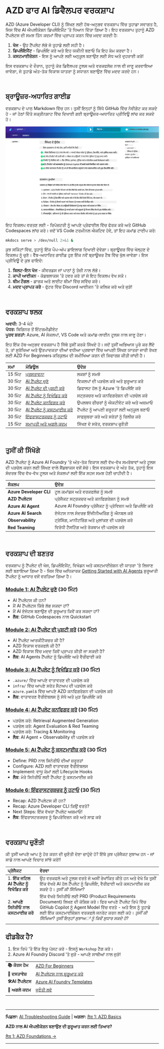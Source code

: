 <!--
CO_OP_TRANSLATOR_METADATA:
{
  "original_hash": "9cc966416ab431c38b2ab863884b196c",
  "translation_date": "2025-09-24T14:33:11+00:00",
  "source_file": "workshop/README.md",
  "language_code": "pa"
}
-->
# AZD ਫਾਰ AI ਡਿਵੈਲਪਰ ਵਰਕਸ਼ਾਪ

AZD (Azure Developer CLI) ਨੂੰ ਸਿੱਖਣ ਲਈ ਹੱਥ-ਅਨੁਭਵ ਵਰਕਸ਼ਾਪ ਵਿੱਚ ਤੁਹਾਡਾ ਸਵਾਗਤ ਹੈ, ਜਿਸ ਵਿੱਚ AI ਐਪਲੀਕੇਸ਼ਨ ਡਿਪਲੌਇਮੈਂਟ 'ਤੇ ਧਿਆਨ ਦਿੱਤਾ ਗਿਆ ਹੈ। ਇਹ ਵਰਕਸ਼ਾਪ ਤੁਹਾਨੂੰ AZD ਟੈਂਪਲੇਟਸ ਦੀ ਸਮਝ ਤਿੰਨ ਕਦਮਾਂ ਵਿੱਚ ਪ੍ਰਾਪਤ ਕਰਨ ਵਿੱਚ ਮਦਦ ਕਰਦੀ ਹੈ:

1. **ਖੋਜ** - ਉਹ ਟੈਂਪਲੇਟ ਲੱਭੋ ਜੋ ਤੁਹਾਡੇ ਲਈ ਸਹੀ ਹੈ।
1. **ਡਿਪਲੌਇਮੈਂਟ** - ਡਿਪਲੌਇ ਕਰੋ ਅਤੇ ਇਹ ਯਕੀਨੀ ਬਣਾਓ ਕਿ ਇਹ ਕੰਮ ਕਰਦਾ ਹੈ।
1. **ਕਸਟਮਾਈਜ਼ੇਸ਼ਨ** - ਇਸ ਨੂੰ ਆਪਣੇ ਲਈ ਅਨੁਕੂਲ ਬਣਾਉਣ ਲਈ ਸੋਧ ਅਤੇ ਦੁਹਰਾਈ ਕਰੋ!

ਇਸ ਵਰਕਸ਼ਾਪ ਦੇ ਦੌਰਾਨ, ਤੁਹਾਨੂੰ ਕੋਰ ਡਿਵੈਲਪਰ ਟੂਲਸ ਅਤੇ ਵਰਕਫਲੋਜ਼ ਨਾਲ ਵੀ ਜਾਣੂ ਕਰਵਾਇਆ ਜਾਵੇਗਾ, ਜੋ ਤੁਹਾਡੇ ਅੰਤ-ਤੱਕ ਵਿਕਾਸ ਯਾਤਰਾ ਨੂੰ ਸਧਾਰਨ ਬਣਾਉਣ ਵਿੱਚ ਮਦਦ ਕਰਦੇ ਹਨ।

<br/>

## ਬ੍ਰਾਊਜ਼ਰ-ਅਧਾਰਿਤ ਗਾਈਡ

ਵਰਕਸ਼ਾਪ ਦੇ ਪਾਠ Markdown ਵਿੱਚ ਹਨ। ਤੁਸੀਂ ਇਨ੍ਹਾਂ ਨੂੰ ਸਿੱਧੇ GitHub ਵਿੱਚ ਨੇਵੀਗੇਟ ਕਰ ਸਕਦੇ ਹੋ - ਜਾਂ ਹੇਠਾਂ ਦਿੱਤੇ ਸਕ੍ਰੀਨਸ਼ਾਟ ਵਿੱਚ ਦਿਖਾਈ ਗਈ ਬ੍ਰਾਊਜ਼ਰ-ਅਧਾਰਿਤ ਪ੍ਰੀਵਿਊ ਲਾਂਚ ਕਰ ਸਕਦੇ ਹੋ।

![Workshop](../../../translated_images/workshop.75906f133e6f8ba07ab0302ce17f67ff90f357513f3d4c4bbafa5978b10f058b.pa.png)

ਇਹ ਵਿਕਲਪ ਵਰਤਣ ਲਈ - ਰਿਪੋਜ਼ਟਰੀ ਨੂੰ ਆਪਣੇ ਪ੍ਰੋਫਾਈਲ ਵਿੱਚ ਫੋਰਕ ਕਰੋ ਅਤੇ GitHub Codespaces ਲਾਂਚ ਕਰੋ। ਜਦੋਂ VS Code ਟਰਮੀਨਲ ਐਕਟਿਵ ਹੋਵੇ, ਤਾਂ ਇਹ ਕਮਾਂਡ ਟਾਈਪ ਕਰੋ:

```bash title="" linenums="0"
mkdocs serve > /dev/null 2>&1 &
```

ਕੁਝ ਸਕਿੰਟਾਂ ਵਿੱਚ, ਤੁਹਾਨੂੰ ਇੱਕ ਪੌਪ-ਅੱਪ ਡਾਇਲਾਗ ਦਿਖਾਈ ਦੇਵੇਗਾ। ਬ੍ਰਾਊਜ਼ਰ ਵਿੱਚ ਖੋਲ੍ਹਣ ਦੇ ਵਿਕਲਪ ਨੂੰ ਚੁਣੋ। ਵੈੱਬ-ਅਧਾਰਿਤ ਗਾਈਡ ਹੁਣ ਇੱਕ ਨਵੇਂ ਬ੍ਰਾਊਜ਼ਰ ਟੈਬ ਵਿੱਚ ਖੁੱਲ ਜਾਵੇਗਾ। ਇਸ ਪ੍ਰੀਵਿਊ ਦੇ ਕੁਝ ਫਾਇਦੇ:

1. **ਬਿਲਟ-ਇਨ ਖੋਜ** - ਕੀਵਰਡਸ ਜਾਂ ਪਾਠਾਂ ਨੂੰ ਤੇਜ਼ੀ ਨਾਲ ਲੱਭੋ।
1. **ਕਾਪੀ ਆਈਕਨ** - ਕੋਡਬਲਾਕਸ 'ਤੇ ਹਵਰ ਕਰੋ ਤਾਂ ਜੋ ਇਹ ਵਿਕਲਪ ਵੇਖ ਸਕੋ।
1. **ਥੀਮ ਟੌਗਲ** - ਡਾਰਕ ਅਤੇ ਲਾਈਟ ਥੀਮਾਂ ਵਿੱਚ ਸਵਿੱਚ ਕਰੋ।
1. **ਮਦਦ ਪ੍ਰਾਪਤ ਕਰੋ** - ਫੁੱਟਰ ਵਿੱਚ Discord ਆਈਕਨ 'ਤੇ ਕਲਿਕ ਕਰੋ ਅਤੇ ਜੁੜੋ!

<br/>

## ਵਰਕਸ਼ਾਪ ਝਲਕ

**ਅਵਧੀ:** 3-4 ਘੰਟੇ  
**ਪੱਧਰ:** ਬਿਗਿਨਰ ਤੋਂ ਇੰਟਰਮੀਡੀਏਟ  
**ਪੂਰਵ ਸ਼ਰਤਾਂ:** Azure, AI ਸੰਕਲਪਾਂ, VS Code ਅਤੇ ਕਮਾਂਡ-ਲਾਈਨ ਟੂਲਸ ਨਾਲ ਜਾਣੂ ਹੋਣਾ।

ਇਹ ਇੱਕ ਹੱਥ-ਅਨੁਭਵ ਵਰਕਸ਼ਾਪ ਹੈ ਜਿੱਥੇ ਤੁਸੀਂ ਕਰਕੇ ਸਿੱਖਦੇ ਹੋ। ਜਦੋਂ ਤੁਸੀਂ ਅਭਿਆਸ ਪੂਰੇ ਕਰ ਲੈਂਦੇ ਹੋ, ਤਾਂ ਸੁਰੱਖਿਆ ਅਤੇ ਉਤਪਾਦਕਤਾ ਦੀਆਂ ਵਧੀਆ ਪ੍ਰਥਾਵਾਂ ਵਿੱਚ ਆਪਣੀ ਸਿੱਖਣ ਯਾਤਰਾ ਜਾਰੀ ਰੱਖਣ ਲਈ AZD For Beginners ਕਰਿਕੁਲਮ ਦੀ ਸਮੀਖਿਆ ਕਰਨ ਦੀ ਸਿਫਾਰਸ਼ ਕੀਤੀ ਜਾਂਦੀ ਹੈ।

| ਸਮਾਂ| ਮੋਡਿਊਲ  | ਉਦੇਸ਼ |
|:---|:---|:---|
| 15 ਮਿੰਟ | [ਪ੍ਰਸਤਾਵਨਾ](docs/instructions/0-Introduction.md) | ਲਕਸ਼ਾਂ ਨੂੰ ਸਮਝੋ |
| 30 ਮਿੰਟ | [AI ਟੈਂਪਲੇਟ ਚੁਣੋ](docs/instructions/1-Select-AI-Template.md) | ਵਿਕਲਪਾਂ ਦੀ ਪੜਚੋਲ ਕਰੋ ਅਤੇ ਸ਼ੁਰੂਆਤ ਕਰੋ | 
| 30 ਮਿੰਟ | [AI ਟੈਂਪਲੇਟ ਦੀ ਪੁਸ਼ਟੀ ਕਰੋ](docs/instructions/2-Validate-AI-Template.md) | ਡਿਫਾਲਟ ਹੱਲ ਨੂੰ Azure 'ਤੇ ਡਿਪਲੌਇ ਕਰੋ |
| 30 ਮਿੰਟ | [AI ਟੈਂਪਲੇਟ ਨੂੰ ਵਿਖੰਡਿਤ ਕਰੋ](docs/instructions/3-Deconstruct-AI-Template.md) | ਸਟ੍ਰਕਚਰ ਅਤੇ ਕਨਫਿਗਰੇਸ਼ਨ ਦੀ ਪੜਚੋਲ ਕਰੋ |
| 30 ਮਿੰਟ | [AI ਟੈਂਪਲੇਟ ਕਨਫਿਗਰ ਕਰੋ](docs/instructions/4-Configure-AI-Template.md) | ਉਪਲਬਧ ਫੀਚਰਾਂ ਨੂੰ ਐਕਟੀਵੇਟ ਕਰੋ ਅਤੇ ਅਜ਼ਮਾਓ |
| 30 ਮਿੰਟ | [AI ਟੈਂਪਲੇਟ ਨੂੰ ਕਸਟਮਾਈਜ਼ ਕਰੋ](docs/instructions/5-Customize-AI-Template.md) | ਟੈਂਪਲੇਟ ਨੂੰ ਆਪਣੀ ਜ਼ਰੂਰਤਾਂ ਲਈ ਅਨੁਕੂਲ ਬਣਾਓ |
| 30 ਮਿੰਟ | [ਇੰਫਰਾਸਟਰਕਚਰ ਨੂੰ ਹਟਾਓ](docs/instructions/6-Teardown-Infrastructure.md) | ਸਾਫ਼ਸੁਥਰਾ ਕਰੋ ਅਤੇ ਸਰੋਤਾਂ ਨੂੰ ਰਿਲੀਜ਼ ਕਰੋ |
| 15 ਮਿੰਟ | [ਸਮਾਪਤੀ ਅਤੇ ਅਗਲੇ ਕਦਮ](docs/instructions/7-Wrap-up.md) | ਸਿੱਖਣ ਦੇ ਸਰੋਤ, ਵਰਕਸ਼ਾਪ ਚੁਣੌਤੀ |

<br/>

## ਤੁਸੀਂ ਕੀ ਸਿੱਖੋਗੇ

AZD ਟੈਂਪਲੇਟ ਨੂੰ Azure AI Foundry 'ਤੇ ਅੰਤ-ਤੱਕ ਵਿਕਾਸ ਲਈ ਵੱਖ-ਵੱਖ ਸਮਰੱਥਾਵਾਂ ਅਤੇ ਟੂਲਸ ਦੀ ਪੜਚੋਲ ਕਰਨ ਲਈ ਸਿੱਖਣ ਵਾਲੇ ਸੈਂਡਬਾਕਸ ਵਜੋਂ ਸੋਚੋ। ਇਸ ਵਰਕਸ਼ਾਪ ਦੇ ਅੰਤ ਤੱਕ, ਤੁਹਾਨੂੰ ਇਸ ਸੰਦਰਭ ਵਿੱਚ ਵੱਖ-ਵੱਖ ਟੂਲਸ ਅਤੇ ਸੰਕਲਪਾਂ ਲਈ ਇੱਕ ਸਹਜ ਸਮਝ ਹੋਣੀ ਚਾਹੀਦੀ ਹੈ।

| ਸੰਕਲਪ  | ਉਦੇਸ਼ |
|:---|:---|
| **Azure Developer CLI** | ਟੂਲ ਕਮਾਂਡਸ ਅਤੇ ਵਰਕਫਲੋਜ਼ ਨੂੰ ਸਮਝੋ|
| **AZD ਟੈਂਪਲੇਟਸ**| ਪ੍ਰੋਜੈਕਟ ਸਟ੍ਰਕਚਰ ਅਤੇ ਕਨਫਿਗਰੇਸ਼ਨ ਨੂੰ ਸਮਝੋ|
| **Azure AI Agent**| Azure AI Foundry ਪ੍ਰੋਜੈਕਟ ਨੂੰ ਪ੍ਰੋਵਿਜ਼ਨ ਅਤੇ ਡਿਪਲੌਇ ਕਰੋ |
| **Azure AI Search**| ਏਜੰਟਸ ਨਾਲ ਸੰਦਰਭ ਇੰਜੀਨੀਅਰਿੰਗ ਨੂੰ ਐਨਬਲ ਕਰੋ |
| **Observability**| ਟ੍ਰੇਸਿੰਗ, ਮਾਨੀਟਰਿੰਗ ਅਤੇ ਮੁਲਾਂਕਣ ਦੀ ਪੜਚੋਲ ਕਰੋ |
| **Red Teaming**| ਵਿਰੋਧੀ ਟੈਸਟਿੰਗ ਅਤੇ ਰੋਕਥਾਮ ਦੀ ਪੜਚੋਲ ਕਰੋ |

<br/>

## ਵਰਕਸ਼ਾਪ ਦੀ ਬਣਤਰ

ਵਰਕਸ਼ਾਪ ਨੂੰ ਟੈਂਪਲੇਟ ਦੀ ਖੋਜ, ਡਿਪਲੌਇਮੈਂਟ, ਵਿਖੰਡਨ ਅਤੇ ਕਸਟਮਾਈਜ਼ੇਸ਼ਨ ਦੀ ਯਾਤਰਾ 'ਤੇ ਲਿਜਾਣ ਲਈ ਬਣਾਇਆ ਗਿਆ ਹੈ - ਜਿਸ ਵਿੱਚ ਅਧਿਕਾਰਕ [Getting Started with AI Agents](https://github.com/Azure-Samples/get-started-with-ai-agents) ਸ਼ੁਰੂਆਤੀ ਟੈਂਪਲੇਟ ਨੂੰ ਆਧਾਰ ਵਜੋਂ ਵਰਤਿਆ ਗਿਆ ਹੈ।

### [Module 1: AI ਟੈਂਪਲੇਟ ਚੁਣੋ](docs/instructions/1-Select-AI-Template.md) (30 ਮਿੰਟ)

- AI ਟੈਂਪਲੇਟਸ ਕੀ ਹਨ?
- ਮੈਂ AI ਟੈਂਪਲੇਟਸ ਕਿੱਥੇ ਲੱਭ ਸਕਦਾ ਹਾਂ?
- ਮੈਂ AI ਏਜੰਟਸ ਬਣਾਉਣ ਦੀ ਸ਼ੁਰੂਆਤ ਕਿਵੇਂ ਕਰ ਸਕਦਾ ਹਾਂ?
- **ਲੈਬ**: GitHub Codespaces ਨਾਲ Quickstart

### [Module 2: AI ਟੈਂਪਲੇਟ ਦੀ ਪੁਸ਼ਟੀ ਕਰੋ](docs/instructions/2-Validate-AI-Template.md) (30 ਮਿੰਟ)

- AI ਟੈਂਪਲੇਟ ਆਰਕੀਟੈਕਚਰ ਕੀ ਹੈ?
- AZD ਵਿਕਾਸ ਵਰਕਫਲੋ ਕੀ ਹੈ?
- AZD ਵਿਕਾਸ ਵਿੱਚ ਮਦਦ ਕਿਵੇਂ ਪ੍ਰਾਪਤ ਕੀਤੀ ਜਾ ਸਕਦੀ ਹੈ?
- **ਲੈਬ**: AI Agents ਟੈਂਪਲੇਟ ਨੂੰ ਡਿਪਲੌਇ ਅਤੇ ਵੈਰੀਫਾਈ ਕਰੋ

### [Module 3: AI ਟੈਂਪਲੇਟ ਨੂੰ ਵਿਖੰਡਿਤ ਕਰੋ](docs/instructions/3-Deconstruct-AI-Template.md) (30 ਮਿੰਟ)

- `.azure/` ਵਿੱਚ ਆਪਣੇ ਵਾਤਾਵਰਣ ਦੀ ਪੜਚੋਲ ਕਰੋ 
- `infra/` ਵਿੱਚ ਆਪਣੇ ਸਰੋਤ ਸੈਟਅਪ ਦੀ ਪੜਚੋਲ ਕਰੋ 
- `azure.yaml`s ਵਿੱਚ ਆਪਣੇ AZD ਕਨਫਿਗਰੇਸ਼ਨ ਦੀ ਪੜਚੋਲ ਕਰੋ
- **ਲੈਬ**: ਵਾਤਾਵਰਣ ਵੈਰੀਏਬਲਸ ਨੂੰ ਸੋਧੋ ਅਤੇ ਮੁੜ ਡਿਪਲੌਇ ਕਰੋ

### [Module 4: AI ਟੈਂਪਲੇਟ ਕਨਫਿਗਰ ਕਰੋ](docs/instructions/4-Configure-AI-Template.md) (30 ਮਿੰਟ)
- ਪੜਚੋਲ ਕਰੋ: Retrieval Augmented Generation
- ਪੜਚੋਲ ਕਰੋ: Agent Evaluation & Red Teaming
- ਪੜਚੋਲ ਕਰੋ: Tracing & Monitoring
- **ਲੈਬ**: AI Agent + Observability ਦੀ ਪੜਚੋਲ ਕਰੋ 

### [Module 5: AI ਟੈਂਪਲੇਟ ਨੂੰ ਕਸਟਮਾਈਜ਼ ਕਰੋ](docs/instructions/5-Customize-AI-Template.md) (30 ਮਿੰਟ)
- Define: PRD ਨਾਲ ਸਿਨੇਰੀਓ ਦੀਆਂ ਜ਼ਰੂਰਤਾਂ
- Configure: AZD ਲਈ ਵਾਤਾਵਰਣ ਵੈਰੀਏਬਲਸ
- Implement: ਵਾਧੂ ਕੰਮਾਂ ਲਈ Lifecycle Hooks
- **ਲੈਬ**: ਮੇਰੇ ਸਿਨੇਰੀਓ ਲਈ ਟੈਂਪਲੇਟ ਨੂੰ ਕਸਟਮਾਈਜ਼ ਕਰੋ

### [Module 6: ਇੰਫਰਾਸਟਰਕਚਰ ਨੂੰ ਹਟਾਓ](docs/instructions/6-Teardown-Infrastructure.md) (30 ਮਿੰਟ)
- Recap: AZD ਟੈਂਪਲੇਟਸ ਕੀ ਹਨ?
- Recap: Azure Developer CLI ਕਿਉਂ ਵਰਤੋ?
- Next Steps: ਇੱਕ ਵੱਖਰਾ ਟੈਂਪਲੇਟ ਅਜ਼ਮਾਓ!
- **ਲੈਬ**: ਇੰਫਰਾਸਟਰਕਚਰ ਨੂੰ ਡਿਪਰੋਵਿਜ਼ਨ ਕਰੋ ਅਤੇ ਸਾਫ਼ ਕਰੋ

<br/>

## ਵਰਕਸ਼ਾਪ ਚੁਣੌਤੀ

ਕੀ ਤੁਸੀਂ ਆਪਣੇ ਆਪ ਨੂੰ ਹੋਰ ਕਰਨ ਦੀ ਚੁਣੌਤੀ ਦੇਣਾ ਚਾਹੁੰਦੇ ਹੋ? ਇੱਥੇ ਕੁਝ ਪ੍ਰੋਜੈਕਟ ਸੁਝਾਅ ਹਨ - ਜਾਂ ਸਾਡੇ ਨਾਲ ਆਪਣੇ ਵਿਚਾਰ ਸਾਂਝੇ ਕਰੋ!!

| ਪ੍ਰੋਜੈਕਟ | ਵੇਰਵਾ |
|:---|:---|
|1. **ਇੱਕ ਜਟਿਲ AI ਟੈਂਪਲੇਟ ਨੂੰ ਵਿਖੰਡਿਤ ਕਰੋ** | ਉਹ ਵਰਕਫਲੋ ਅਤੇ ਟੂਲਸ ਵਰਤੋ ਜੋ ਅਸੀਂ ਰੇਖਾਂਕਿਤ ਕੀਤੇ ਹਨ ਅਤੇ ਵੇਖੋ ਕਿ ਤੁਸੀਂ ਇੱਕ ਵੱਖਰੇ AI ਹੱਲ ਟੈਂਪਲੇਟ ਨੂੰ ਡਿਪਲੌਇ, ਵੈਰੀਫਾਈ ਅਤੇ ਕਸਟਮਾਈਜ਼ ਕਰ ਸਕਦੇ ਹੋ। _ਤੁਸੀਂ ਕੀ ਸਿੱਖਿਆ?_|
|2. **ਆਪਣੇ ਸਿਨੇਰੀਓ ਨਾਲ ਕਸਟਮਾਈਜ਼ ਕਰੋ**  | ਇੱਕ ਵੱਖਰੇ ਸਿਨੇਰੀਓ ਲਈ PRD (Product Requirements Document) ਲਿਖਣ ਦੀ ਕੋਸ਼ਿਸ਼ ਕਰੋ। ਫਿਰ ਆਪਣੇ ਟੈਂਪਲੇਟ ਰਿਪੋ ਵਿੱਚ GitHub Copilot ਨੂੰ Agent Model ਵਿੱਚ ਵਰਤੋ - ਅਤੇ ਇਸ ਨੂੰ ਤੁਹਾਡੇ ਲਈ ਇੱਕ ਕਸਟਮਾਈਜ਼ੇਸ਼ਨ ਵਰਕਫਲੋ ਜਨਰੇਟ ਕਰਨ ਲਈ ਕਹੋ। _ਤੁਸੀਂ ਕੀ ਸਿੱਖਿਆ? ਤੁਸੀਂ ਇਨ੍ਹਾਂ ਸੁਝਾਅਾਂ ਨੂੰ ਕਿਵੇਂ ਸੁਧਾਰ ਸਕਦੇ ਹੋ?_|
| | |

## ਫੀਡਬੈਕ ਹੈ?

1. ਇਸ ਰਿਪੋ 'ਤੇ ਇੱਕ ਇਸ਼ੂ ਪੋਸਟ ਕਰੋ - ਇਸਨੂੰ `Workshop` ਟੈਗ ਕਰੋ।
1. Azure AI Foundry Discord 'ਤੇ ਜੁੜੋ - ਆਪਣੇ ਸਾਥੀਆਂ ਨਾਲ ਜੁੜੋ!


| | | 
|:---|:---|
| **📚 ਕੋਰਸ ਹੋਮ**| [AZD For Beginners](../README.md)|
| **📖 ਦਸਤਾਵੇਜ਼** | [AI ਟੈਂਪਲੇਟਸ ਨਾਲ ਸ਼ੁਰੂਆਤ ਕਰੋ](https://learn.microsoft.com/en-us/azure/ai-foundry/how-to/develop/ai-template-get-started)|
| **🛠️AI ਟੈਂਪਲੇਟਸ** | [Azure AI Foundry Templates](https://ai.azure.com/templates) |
|**🚀 ਅਗਲੇ ਕਦਮ** | [ਚੁਣੌਤੀ ਲਵੋ](../../../workshop) |
| | |

<br/>

---

**ਪਿਛਲਾ:** [AI Troubleshooting Guide](../docs/troubleshooting/ai-troubleshooting.md) | **ਅਗਲਾ:** [ਲੈਬ 1: AZD Basics](../../../workshop/lab-1-azd-basics)

**AZD ਨਾਲ AI ਐਪਲੀਕੇਸ਼ਨ ਬਣਾਉਣ ਦੀ ਸ਼ੁਰੂਆਤ ਕਰਨ ਲਈ ਤਿਆਰ?**

[ਲੈਬ 1: AZD Foundations →](./lab-1-azd-basics/README.md)

---

